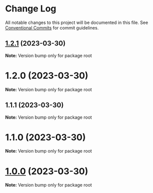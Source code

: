 # Change Log

All notable changes to this project will be documented in this file.
See [Conventional Commits](https://conventionalcommits.org) for commit guidelines.

## [1.2.1](https://github.com/aws/actions-dev-kit/compare/v1.1.1...v1.2.1) (2023-03-30)

**Note:** Version bump only for package root





# 1.2.0 (2023-03-30)

**Note:** Version bump only for package root





## 1.1.1 (2023-03-30)

**Note:** Version bump only for package root





# 1.1.0 (2023-03-30)

**Note:** Version bump only for package root





# [1.0.0](https://github.com/aws/actions-dev-kit/compare/v0.109.1...v1.0.0) (2023-03-30)

**Note:** Version bump only for package root
